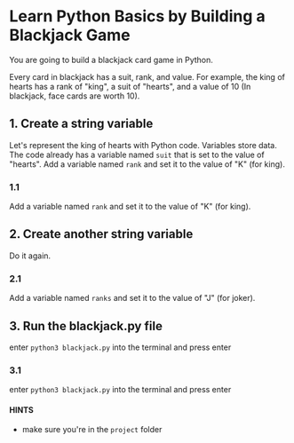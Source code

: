 # Learn Python Basics by Building a Blackjack Game

You are going to build a blackjack card game in Python.

Every card in blackjack has a suit, rank, and value. For example, the king of hearts has a rank of "king", a suit of "hearts", and a value of 10 (In blackjack, face cards are worth 10).

## 1. Create a string variable

Let's represent the king of hearts with Python code. Variables store data. The code already has a variable named `suit` that is set to the value of "hearts". Add a variable named `rank` and set it to the value of "K" (for king).

### 1.1

Add a variable named `rank` and set it to the value of "K" (for king).

## 2. Create another string variable

Do it again.

### 2.1

Add a variable named `ranks` and set it to the value of "J" (for joker).

## 3. Run the blackjack.py file

enter `python3 blackjack.py` into the terminal and press enter

### 3.1

enter `python3 blackjack.py` into the terminal and press enter

#### HINTS

- make sure you're in the `project` folder
